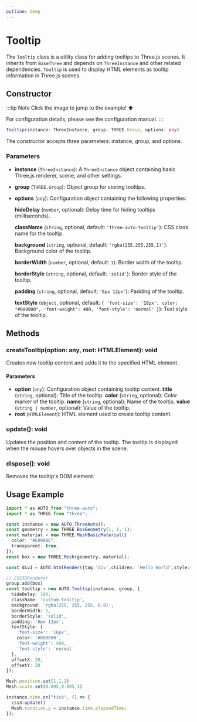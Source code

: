 ```yaml
---
outline: deep
---
```

# Tooltip
The `Tooltip` class is a utility class for adding tooltips to Three.js scenes. It inherits from `BaseThree` and depends on `ThreeInstance` and other related dependencies. `Tooltip` is used to display HTML elements as tooltip information in Three.js scenes.

## Constructor

<!-- [[Tooltip]()]() -->

:::tip Note
Click the image to jump to the example! ⬆️

For configuration details, please see the configuration manual.
:::

```typescript
Tooltip(instance: ThreeInstance, group: THREE.Group, options: any)
```

The constructor accepts three parameters: instance, group, and options.
### Parameters
- **instance** (`ThreeInstance`): A `ThreeInstance` object containing basic Three.js renderer, scene, and other settings.
- **group** (`THREE.Group`): Object group for storing tooltips.
- **options** (`any`): Configuration object containing the following properties:

    **hideDelay** (`number`, optional): Delay time for hiding tooltips (milliseconds).

    **className** (`string`, optional, default: `'three-auto-tooltip'`): CSS class name for the tooltip.

    **background** (`string`, optional, default: `'rgba(255,255,255,1)'`): Background color of the tooltip.

    **borderWidth** (`number`, optional, default: `1`): Border width of the tooltip.

    **borderStyle** (`string`, optional, default: `'solid'`): Border style of the tooltip.

    **padding** (`string`, optional, default: `'6px 12px'`): Padding of the tooltip.

    **textStyle** (`object`, optional, default: `{ 'font-size': '18px', color: "#000000", 'font-weight': 400, 'font-style': 'normal' }`): Text style of the tooltip.

## Methods

### createTooltip(option: any, root: HTMLElement): void
Creates new tooltip content and adds it to the specified HTML element.

#### Parameters
- **option** (`any`): Configuration object containing tooltip content.
    **title** (`string`, optional): Title of the tooltip.
    **color** (`string`, optional): Color marker of the tooltip.
    **name** (`string`, optional): Name of the tooltip.
    **value** (`string | number`, optional): Value of the tooltip.
- **root** (`HTMLElement`): HTML element used to create tooltip content.


### update(): void
Updates the position and content of the tooltip. The tooltip is displayed when the mouse hovers over objects in the scene.

### dispose(): void
Removes the tooltip's DOM element.


## Usage Example
```typescript
import * as AUTO from "three-auto";
import * as THREE from "three";

const instance = new AUTO.ThreeAuto();
const geometry = new THREE.BoxGeometry(1, 1, 1);
const material = new THREE.MeshBasicMaterial({
  color: "#E89ABE",
  transparent: true,
});
const box = new THREE.Mesh(geometry, material);

const div1 = AUTO.htmlRender({tag:'div',children: 'Hello World',style:{'font-size':'40px',background:'rgba(1,1,1,0.1)',padding: '20px','border-radius': '8px'}})

// CSS3DRenderer
group.add(box)
const tooltip = new AUTO.Tooltip(instance, group, {
  hideDelay: 100,
  className: 'custom-tooltip',
  background: 'rgba(255, 255, 255, 0.8)',
  borderWidth: 1,
  borderStyle: 'solid',
  padding: '6px 12px',
  textStyle: {
    'font-size': '16px',
    color: '#000000',
    'font-weight': 400,
    'font-style': 'normal'
  },
  offsetX: 20,
  offsetY: 20
});

Mesh.position.set(1,1,1)
Mesh.scale.set(0.005,0.005,1)

instance.time.on("tick", () => {
  css3.update()
  Mesh.rotation.y = instance.time.elapsedTime;
});
```